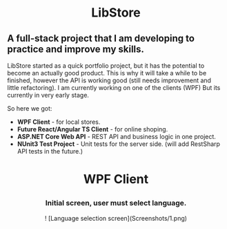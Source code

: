 # <p align="center">LibStore</p>
 ## A full-stack project that I am developing to practice and improve my skills.
 LibStore started as a quick portfolio project, but it has the potential to become an actually good product. This is why it will take a while to be finished, however the API is working good (still needs improvement and little refactoring). I am currently working on one of the clients (WPF) But its currently in very early stage.

 So here we got:
 - **WPF Client** - for local stores.
 - **Future React/Angular TS Client** - for online shoping.
- **ASP.NET Core Web API** - REST API and business logic in one project.
- **NUnit3 Test Project** - Unit tests for the server side. (will add RestSharp API tests in the future.)

# <p align="center">WPF Client</p>
### <p align="center">Initial screen, user must select language.</p>
<p align="center">! [Language selection screen](Screenshots/1.png)